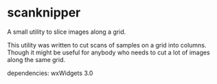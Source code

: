 scanknipper
===========

A small utility to slice images along a grid.

This utility was written to cut scans of samples on a grid into columns. Though it might be useful for anybody who needs to cut a lot of images along the same grid.

dependencies:
wxWidgets 3.0
